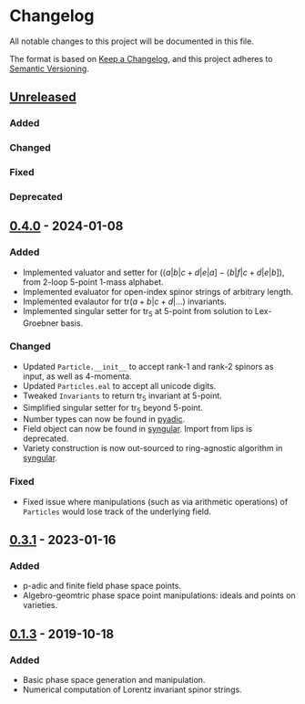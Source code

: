 # Changelog

All notable changes to this project will be documented in this file.

The format is based on [Keep a Changelog](https://keepachangelog.com/en/1.0.0/),
and this project adheres to [Semantic Versioning](https://semver.org/spec/v2.0.0.html).

## [Unreleased]

### Added

### Changed

### Fixed

### Deprecated

## [0.4.0] - 2024-01-08

### Added

- Implemented valuator and setter for $(⟨a|b|c+d|e|a]-⟨b|f|c+d|e|b])$, from 2-loop 5-point 1-mass alphabet.
- Implemented evaluator for open-index spinor strings of arbitrary length.
- Implemented evalautor for $\text{tr}(a+b|c+d|\dots)$ invariants.
- Implemented singular setter for $\text{tr}_5$ at 5-point from solution to Lex-Groebner basis.

### Changed

- Updated `Particle.__init__` to accept rank-1 and rank-2 spinors as input, as well as 4-momenta.
- Updated `Particles.eal` to accept all unicode digits.
- Tweaked `Invariants` to return $\text{tr}_5$ invariant at 5-point.
- Simplified singular setter for $\text{tr}_5$ beyond 5-point.
- Number types can now be found in [pyadic](https://github.com/GDeLaurentis/pyadic).
- Field object can now be found in [syngular](https://github.com/GDeLaurentis/syngular). Import from lips is deprecated.
- Variety construction is now out-sourced to ring-agnostic algorithm in [syngular](https://github.com/GDeLaurentis/syngular).

### Fixed

- Fixed issue where manipulations (such as via arithmetic operations) of `Particles` would lose track of the underlying field.


## [0.3.1] - 2023-01-16

### Added

- p-adic and finite field phase space points.
- Algebro-geomtric phase space point manipulations: ideals and points on varieties.


## [0.1.3] - 2019-10-18

### Added

- Basic phase space generation and manipulation.
- Numerical computation of Lorentz invariant spinor strings.


[unreleased]: https://github.com/GDeLaurentis/lips/compare/v0.4.0...HEAD
[0.4.0]: https://github.com/GDeLaurentis/lips/releases/tag/v0.4.0
[0.3.1]: https://github.com/GDeLaurentis/lips/releases/tag/v0.3.1
[0.1.3]: https://github.com/GDeLaurentis/lips/releases/tag/v0.1.3
